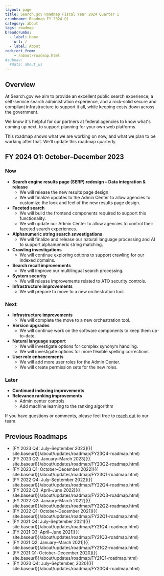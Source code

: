 ```yaml
---
layout: page
title: Search.gov Roadmap Fiscal Year 2024 Quarter 1
crumbname: Roadmap FY 2024 Q1
category: about
tags: roadmap
breadcrumbs:
  - label: Home
    url: /
  - label: About
redirect_from:
    - /about/roadmap.html
#subnav:
  #data: about_us
---
```


## Overview

At Search.gov we aim to provide an excellent public search experience, a self-service search administration experience, and a rock-solid secure and compliant infrastructure to support it all, while keeping costs down across the government.

We know it's helpful for our partners at federal agencies to know what's coming up next, to support planning for your own web platforms. 

This roadmap shows what we are working on now, and what we plan to be working after that. We'll update this roadmap quarterly.


## FY 2024 Q1: October&ndash;December 2023

### Now

* **Search engine results page (SERP) redesign &ndash; Data integration & release**
  * We will release the new results page design.
  * We will finalize updates to the Admin Center to allow agencies to customize the look and feel of the new results page design.
* **Faceted search**
  * We will build the frontend components required to support this functionality.
  * We will update our Admin Center to allow agencies to control their faceted search experiences.
* **Alphanumeric string search snvestigations**
  * We will finalize and release our natural language processing and AI to support alphanumeric string matching.
* **Crawling investigations**
  * We will continue exploring options to support crawling for our indexed domains.
* **Search recall improvements**
  * We will improve our multilingual search processing. 
* **System security**
  * We will release improvements related to ATO security controls.
* **Infrastructure improvements**
  * We will prepare to move to a new orchestration tool. 

### Next

* **Infrastructure improvements**
  * We will complete the move to a new orchestration tool. 
* **Version upgrades**
  * We will continue work on the software components to keep them up-to-date.
* **Natural language support**
  * We will investigate options for complex synonym handling.
  * We will investigate options for more flexible spelling corrections. 
* **User role enhancements**
  * We will add more user roles for the Admin Center.
  * We will create permission sets for the new roles. 


### Later

* **Continued indexing improvements**
* **Relevance ranking improvements**
   * Admin center controls
   * Add machine learning to the ranking algorithm 


If you have questions or comments, please feel free to [reach out](mailto:search@gsa.gov) to our team.

## Previous Roadmaps

* [FY 2023 Q4: July&ndash;September 2023]({{ site.baseurl}}/about/updates/roadmap/FY23Q4-roadmap.html)
* [FY 2023 Q2: January&ndash;March 2023]({{ site.baseurl}}/about/updates/roadmap/FY23Q2-roadmap.html)
* [FY 2023 Q1: October&ndash;December 2022]({{ site.baseurl}}/about/updates/roadmap/FY23Q1-roadmap.html)
* [FY 2022 Q4: July&ndash;September 2022]({{ site.baseurl}}/about/updates/roadmap/FY22Q4-roadmap.html)
* [FY 2022 Q3: April&ndash;June 2022]({{ site.baseurl}}/about/updates/roadmap/FY22Q3-roadmap.html)
* [FY 2022 Q2: Janaury&ndash;March 2022]({{ site.baseurl}}/about/updates/roadmap/FY22Q2-roadmap.html)
* [FY 2022 Q1: October&ndash;December 2021]({{ site.baseurl}}/about/updates/roadmap/FY22Q1-roadmap.html)
* [FY 2021 Q4: July&ndash;September 2021]({{ site.baseurl}}/about/updates/roadmap/FY21Q4-roadmap.html)
* [FY 2021 Q3: April&ndash;June 2021]({{ site.baseurl}}/about/updates/roadmap/FY21Q3-roadmap.html)
* [FY 2021 Q2: January&ndash;March 2021]({{ site.baseurl}}/about/updates/roadmap/FY21Q2-roadmap.html)
* [FY 2021 Q1: October&ndash;December 2020]({{ site.baseurl}}/about/updates/roadmap/FY21Q1-roadmap.html)
* [FY 2020 Q4: July&ndash;September, 2020]({{ site.baseurl}}/about/updates/roadmap/FY20Q4-roadmap.html)
